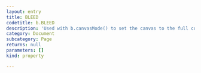 ```yaml
---
layout: entry
title: BLEED
codetitle: b.BLEED
description: 'Used with b.canvasMode() to set the canvas to the full current page plus the bleed.'
category: Document
subcategory: Page
returns: null
parameters: []
kind: property

---
```


